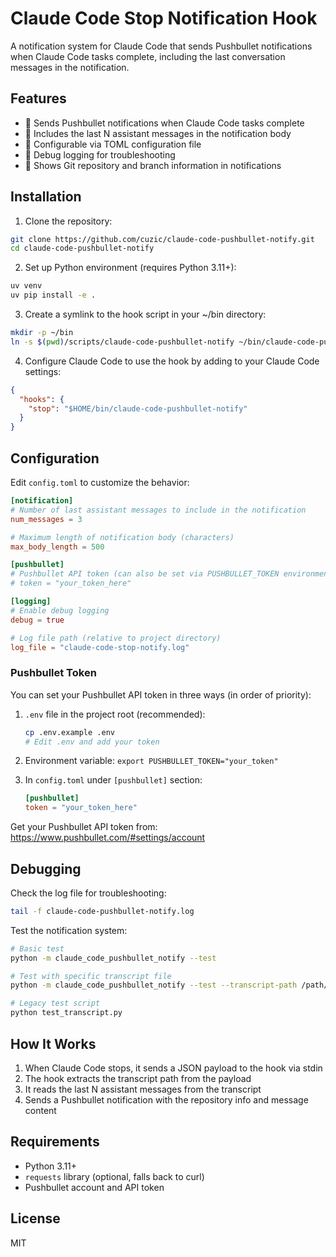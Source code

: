 # Claude Code Stop Notification Hook

A notification system for Claude Code that sends Pushbullet notifications when Claude Code tasks complete, including the last conversation messages in the notification.

## Features

- 🔔 Sends Pushbullet notifications when Claude Code tasks complete
- 💬 Includes the last N assistant messages in the notification body
- 🔧 Configurable via TOML configuration file
- 📝 Debug logging for troubleshooting
- 🌳 Shows Git repository and branch information in notifications

## Installation

1. Clone the repository:
```bash
git clone https://github.com/cuzic/claude-code-pushbullet-notify.git
cd claude-code-pushbullet-notify
```

2. Set up Python environment (requires Python 3.11+):
```bash
uv venv
uv pip install -e .
```

3. Create a symlink to the hook script in your ~/bin directory:
```bash
mkdir -p ~/bin
ln -s $(pwd)/scripts/claude-code-pushbullet-notify ~/bin/claude-code-pushbullet-notify
```

4. Configure Claude Code to use the hook by adding to your Claude Code settings:
```json
{
  "hooks": {
    "stop": "$HOME/bin/claude-code-pushbullet-notify"
  }
}
```

## Configuration

Edit `config.toml` to customize the behavior:

```toml
[notification]
# Number of last assistant messages to include in the notification
num_messages = 3

# Maximum length of notification body (characters)
max_body_length = 500

[pushbullet]
# Pushbullet API token (can also be set via PUSHBULLET_TOKEN environment variable)
# token = "your_token_here"

[logging]
# Enable debug logging
debug = true

# Log file path (relative to project directory)
log_file = "claude-code-stop-notify.log"
```

### Pushbullet Token

You can set your Pushbullet API token in three ways (in order of priority):

1. `.env` file in the project root (recommended):
   ```bash
   cp .env.example .env
   # Edit .env and add your token
   ```

2. Environment variable: `export PUSHBULLET_TOKEN="your_token"`

3. In `config.toml` under `[pushbullet]` section:
   ```toml
   [pushbullet]
   token = "your_token_here"
   ```

Get your Pushbullet API token from: https://www.pushbullet.com/#settings/account

## Debugging

Check the log file for troubleshooting:
```bash
tail -f claude-code-pushbullet-notify.log
```

Test the notification system:
```bash
# Basic test
python -m claude_code_pushbullet_notify --test

# Test with specific transcript file
python -m claude_code_pushbullet_notify --test --transcript-path /path/to/transcript.jsonl

# Legacy test script
python test_transcript.py
```

## How It Works

1. When Claude Code stops, it sends a JSON payload to the hook via stdin
2. The hook extracts the transcript path from the payload
3. It reads the last N assistant messages from the transcript
4. Sends a Pushbullet notification with the repository info and message content

## Requirements

- Python 3.11+
- `requests` library (optional, falls back to curl)
- Pushbullet account and API token

## License

MIT